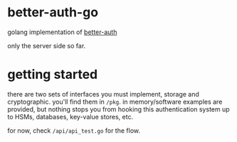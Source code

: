 # better-auth-go

golang implementation of [better-auth](/jasoncolburne/better-auth)

only the server side so far.

# getting started

there are two sets of interfaces you must implement, storage and cryptographic. you'll find them
in `/pkg`. in memory/software examples are provided, but nothing stops you from hooking this
authentication system up to HSMs, databases, key-value stores, etc.

for now, check `/api/api_test.go` for the flow.
